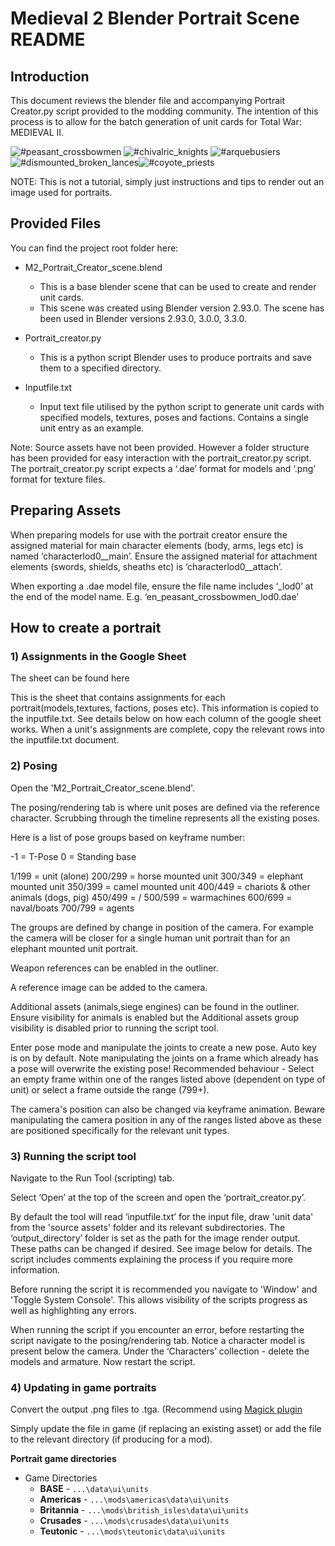 
# Medieval 2 Blender Portrait Scene README

## Introduction

This document reviews the blender file and accompanying Portrait Creator.py script provided to the modding community.
The intention of this process is to allow for the batch generation of unit cards for Total War: MEDIEVAL II.

![#peasant_crossbowmen](https://user-images.githubusercontent.com/113598098/192804638-93e18d75-fde9-4834-ab15-5fb5614bf07f.png) ![#chivalric_knights](https://user-images.githubusercontent.com/113598098/192813112-94f081e2-f04b-4e60-a553-5ec04190d5da.png) ![#arquebusiers](https://user-images.githubusercontent.com/113598098/192813903-c85a1715-6fce-433a-81fc-69ead077ce94.png) ![#dismounted_broken_lances](https://user-images.githubusercontent.com/113598098/192814103-0f67bfe8-cc14-4a42-9e04-8cf710c47948.png)![#coyote_priests](https://user-images.githubusercontent.com/113598098/192814945-d244ab9c-357a-450d-9bb4-008853476930.png)










NOTE: This is not a tutorial, simply just instructions and tips to render out an image used for portraits.

## Provided Files

You can find the project root folder here:

* M2_Portrait_Creator_scene.blend
   * This is a base blender scene that can be used to create and render unit cards.
   * This scene was created using Blender version 2.93.0. The scene has been used in Blender versions 2.93.0, 3.0.0, 3.3.0.


* Portrait_creator.py
    * This is a python script Blender uses to produce portraits and save them to a specified directory.


* Inputfile.txt
    * Input text file utilised by the python script to generate unit cards with specified models, textures, poses and factions. Contains a single unit entry as an example. 


Note: Source assets have not been provided. However a folder structure has been provided for easy interaction with the portrait_creator.py script. The portrait_creator.py script expects a ‘.dae’ format for models and ‘.png’ format for texture files.


## Preparing Assets

When preparing models for use with the portrait creator ensure the assigned material for main character elements (body, arms, legs etc) is named ‘characterlod0__main’. Ensure the assigned material for attachment elements (swords, shields, sheaths etc) is ‘characterlod0__attach’.

When exporting a .dae model file, ensure the file name includes ‘_lod0’ at the end of the model name. E.g. ‘en_peasant_crossbowmen_lod0.dae’

## How to create a portrait

### 1) Assignments in the Google Sheet

The sheet can be found here

This is the sheet that contains assignments for each portrait(models,textures, factions, poses etc). This information is copied to the inputfile.txt. See details below on how each column of the google sheet works. When a unit's assignments are complete, copy the relevant rows into the inputfile.txt document.


### 2) Posing

Open the 'M2_Portrait_Creator_scene.blend'.

The posing/rendering tab is where unit poses are defined via the reference character. Scrubbing through the timeline represents all the existing poses. 

Here is a list of pose groups based on keyframe number:

-1 = T-Pose
0 = Standing base

1/199 = unit (alone)
200/299 = horse mounted unit
300/349 = elephant mounted unit
350/399 = camel mounted unit
400/449 = chariots & other animals (dogs, pig)
450/499 = /
500/599 = warmachines
600/699 = naval/boats
700/799 = agents

The groups are defined by change in position of the camera. For example the camera will be closer for a single human unit portrait than for an elephant mounted unit portrait.


Weapon references can be enabled in the outliner.


A reference image can be added to the camera. 


Additional assets (animals,siege engines) can be found in the outliner. Ensure visibility for animals is enabled but the Additional assets group visibility is disabled prior to running the script tool. 


Enter pose mode and manipulate the joints to create a new pose. Auto key is on by default. Note manipulating the joints on a frame which already has a pose will overwrite the existing pose! Recommended behaviour - Select an empty frame within one of the ranges listed above (dependent on type of unit) or select a frame outside the range (799+).

The camera's position can also be changed via keyframe animation. Beware manipulating the camera position in any of the ranges listed above as these are positioned specifically for the relevant unit types.


### 3) Running the script tool

Navigate to the Run Tool (scripting) tab.

Select ‘Open’ at the top of the screen and open the ‘portrait_creator.py’.

By default the tool will read ‘inputfile.txt’ for the input file, draw 'unit data' from the 'source assets' folder and its relevant subdirectories. The ‘output_directory’ folder is set as the path for the image render output. These paths can be changed if desired. See image below for details. The script includes comments explaining the process if you require more information.

Before running the script it is recommended you navigate to 'Window' and 'Toggle System Console'. This allows visibility of the scripts progress as well as highlighting any errors.

When running the script if you encounter an error, before restarting the script navigate to the posing/rendering tab. Notice a character model is present below the camera. Under the ‘Characters’ collection - delete the models and armature. Now restart the script.


### 4) Updating in game portraits

Convert the output .png files to .tga. (Recommend using [Magick plugin](https://imagemagick.org/script/download.php)

Simply update the file in game (if replacing an existing asset) or add the file to the relevant directory (if producing for a mod).

**Portrait game directories**
  * Game Directories
    * **BASE** - `...\data\ui\units`
    * **Americas** - `...\mods\americas\data\ui\units`
    * **Britannia** - `...\mods\british_isles\data\ui\units`
    * **Crusades** - `...\mods\crusades\data\ui\units`
    * **Teutonic** - `...\mods\teutonic\data\ui\units`

  







